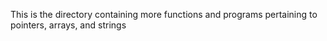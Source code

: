 This is the directory containing more functions and programs pertaining to
pointers, arrays, and strings
